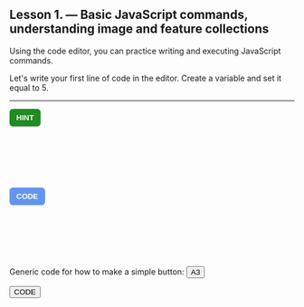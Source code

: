 ## Lesson 1. — Basic JavaScript commands, understanding image and feature collections

Using the code editor, you can practice writing and executing JavaScript commands.

Let's write your first line of code in the editor. Create a variable and set it equal to 5.

---

<!-- HINT Button -->
<button onclick="
  var el = document.getElementById('a3');
  el.style.visibility = (el.style.visibility === 'visible') ? 'hidden' : 'visible';
" style="background-color:forestgreen; color:white; border:none; padding:8px 12px; border-radius:6px; font-weight:bold; cursor:pointer;">
  HINT
</button>

<div id="a3" style="visibility:hidden; height:60px; margin-top:0px; padding:10px; background-color:#f0f0f0; 
                    border-left:4px solid #ccc; overflow:auto;">
  Use <code>var</code> to declare a variable and assign it a value using <code>=</code>.
</div>

<!-- CODE Button -->
<button onclick="
  var el = document.getElementById('code');
  el.style.visibility = (el.style.visibility === 'visible') ? 'hidden' : 'visible';
" style="background-color:cornflowerblue; color:white; border:none; padding:8px 12px; border-radius:6px; font-weight:bold; cursor:pointer;">
  CODE
</button>

<div id="code" style="visibility:hidden; height:60px; margin-top:0px; padding:10px; background-color:#f0f0f0; 
                      border-left:4px solid #ccc; overflow:auto;">
  <code>var myNumber = 5;</code>
</div>




Generic code for how to make a simple button:
<button onclick="document.getElementById('a3').style.display = 'block'">A3</button>
<p id="a3" style="display:none">Here should be the answer<p>

<button onclick="document.getElementById('code').style.display = 'block'">CODE</button>
<p id="code" style="display:none">foooooo<p>




<meta http-equiv='cache-control' content='no-cache'> 
<meta http-equiv='expires' content='0'> 
<meta http-equiv='pragma' content='no-cache'>
